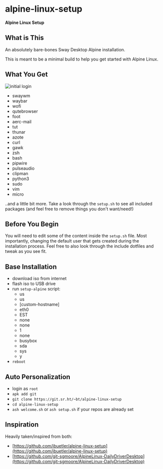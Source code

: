 # alpine-linux-setup

**Alpine Linux Setup**

## What is This

An absolutely bare-bones Sway Desktop Alpine installation.

This is meant to be a minimal build to help you get started with Alpine Linux.

## What You Get

![initial login](/~bt/alpine-linux-setup/blob/master/screenshot.jpg)

- swaywm
- waybar
- wofi
- qutebrowser
- foot
- aerc-mail
- tut
- thunar
- azote
- curl
- gawk 
- zsh
- bash
- pipwire
- pulseaudio
- clipman
- python3
- sudo
- vim
- micro

..and a little bit more. Take a look through the `setup.sh` to see all included packages (and feel free to remove things you don't want/need!)

## Before You Begin

You will need to edit some of the content inside the `setup.sh` file. Most importantly, changing the default user that gets created during the installation process. Feel free to also look through the include dotfiles and tweak as you see fit.

## Base Installation
* download iso from internet
* flash iso to USB drive
* run `setup-alpine` script:
    - us
    - us
    - [custom-hostname] 
    - eth0
    - EST
    - none
    - none
    - 1
    - none
    - busybox
    - sda
    - sys
    - y
* `reboot`

## Auto Personalization
* login as `root`
* `apk add git`
* `git clone https://git.sr.ht/~bt/alpine-linux-setup`
* `cd alpine-linux-setup`
* `ash welcome.sh` or `ash setup.sh` if your repos are already set


## Inspiration

Heavily taken/inspired from both:

- [https://github.com/ibuetler/alpine-linux-setup](https://github.com/ibuetler/alpine-linux-setup)
- [https://github.com/git-sgmoore/AlpineLinux-DailyDriverDesktop](https://github.com/git-sgmoore/AlpineLinux-DailyDriverDesktop)
